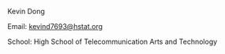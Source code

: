Kevin Dong

Email: kevind7693@hstat.org

School: High School of Telecommunication Arts and Technology  